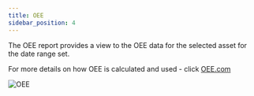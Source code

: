 ```yaml
---
title: OEE
sidebar_position: 4
---
```


The OEE report provides a view to the OEE data for the selected asset for the date range set.


For more details on how OEE is calculated and used - click [OEE.com](https://OEE.com)

![OEE](/img/OEEOverview.png)
